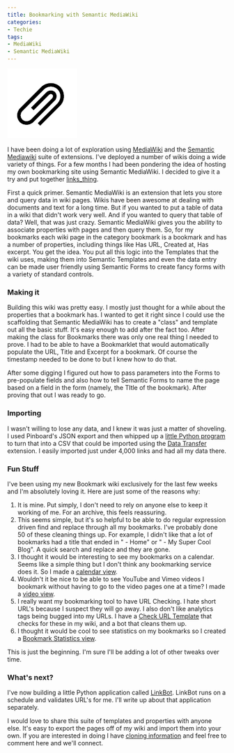 ```yaml
---
title: Bookmarking with Semantic MediaWiki
categories:
- Techie
tags:
- MediaWiki
- Semantic MediaWiki
---
```


![](/assets/posts/2012/Paperclip.png)

I have been doing a lot of exploration using [MediaWiki](http://www.mediawiki.org/wiki/MediaWiki) and the [Semantic Mediawiki](http://semantic-mediawiki.org/) suite of extensions. I've deployed a number of wikis doing a wide variety of things. For a few months I had been pondering the idea of hosting my own bookmarking site using Semantic MediaWiki. I decided to give it a try and put together [links_thing](http://links.thingelstad.com/wiki/Main_Page).

First a quick primer. Semantic MediaWiki is an extension that lets you store and query data in wiki pages. Wikis have been awesome at dealing with documents and text for a long time. But if you wanted to put a table of data in a wiki that didn't work very well. And if you wanted to query that table of data? Well, that was just crazy. Semantic MediaWiki gives you the ability to associate properties with pages and then query them. So, for my bookmarks each wiki page in the category bookmark is a bookmark and has a number of properties, including things like Has URL, Created at, Has excerpt. You get the idea. You put all this logic into the Templates that the wiki uses, making them into Semantic Templates and even the data entry can be made user friendly using Semantic Forms to create fancy forms with a variety of standard controls.

### Making it

Building this wiki was pretty easy. I mostly just thought for a while about the properties that a bookmark has. I wanted to get it right since I could use the scaffolding that Semantic MediaWiki has to create a "class" and template out all the basic stuff. It's easy enough to add after the fact too. After making the class for Bookmarks there was only one real thing I needed to prove. I had to be able to have a Bookmarklet that would automatically populate the URL, Title and Excerpt for a bookmark. Of course the timestamp needed to be done to but I knew how to do that.

After some digging I figured out how to pass parameters into the Forms to pre-populate fields and also how to tell Semantic Forms to name the page based on a field in the form (namely, the TItle of the bookmark). After proving that out I was ready to go.

### Importing

I wasn't willing to lose any data, and I knew it was just a matter of shoveling. I used Pinboard's JSON export and then whipped up a [little Python program](http://links.thingelstad.com/wiki/links_thing:Migrate_Pinboard_data) to turn that into a CSV that could be imported using the [Data Transfer](https://www.mediawiki.org/wiki/Extension:Data_Transfer) extension. I easily imported just under 4,000 links and had all my data there.

### Fun Stuff

I've been using my new Bookmark wiki exclusively for the last few weeks and I'm absolutely loving it. Here are just some of the reasons why:

  1. It is mine. Put simply, I don't need to rely on anyone else to keep it working of me. For an archive, this feels reassuring.
  2. This seems simple, but it's so helpful to be able to do regular expression driven find and replace through all my bookmarks. I've probably done 50 of these cleaning things up. For example, I didn't like that a lot of bookmarks had a title that ended in " - Home" or " - My Super Cool Blog". A quick search and replace and they are gone.
  3. I thought it would be interesting to see my bookmarks on a calendar. Seems like a simple thing but I don't think any bookmarking service does it. So I made a [calendar view](http://links.thingelstad.com/w/index.php?title=Calendar&month=3&year=2012).
  4. Wouldn't it be nice to be able to see YouTube and Vimeo videos I bookmark without having to go to the video pages one at a time? I made a [video view](http://links.thingelstad.com/wiki/Videos).
  5. I really want my bookmarking tool to have URL Checking. I hate short URL's because I suspect they will go away. I also don't like analytics tags being bugged into my URLs. I have a [Check URL Template](http://links.thingelstad.com/wiki/Template:Check_URL) that checks for these in my wiki, and a bot that cleans them up.
  6. I thought it would be cool to see statistics on my bookmarks so I created a [Bookmark Statistics view](http://links.thingelstad.com/wiki/Bookmark_statistics).

This is just the beginning. I'm sure I'll be adding a lot of other tweaks over time.

### What's next?

I've now building a little Python application called [LinkBot](http://links.thingelstad.com/wiki/User:LinkBot). LinkBot runs on a schedule and validates URL's for me. I'll write up about that application separately.

I would love to share this suite of templates and properties with anyone else. It's easy to export the pages off of my wiki and import them into your own. If you are interested in doing I have [cloning information](http://links.thingelstad.com/wiki/links_thing:Cloning) and feel free to comment here and we'll connect.
